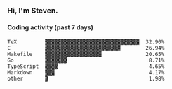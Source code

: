 ### Hi, I'm Steven.

#### Coding activity (past 7 days)
```
TeX         ▓▓▓▓▓▓▓▓▓▓▓▓▓▓▓▓▓▓▓▓▓▓▓▓▓▓▓▓▓▓  32.90%
C           ▓▓▓▓▓▓▓▓▓▓▓▓▓▓▓▓▓▓▓▓▓▓▓▓        26.94%
Makefile    ▓▓▓▓▓▓▓▓▓▓▓▓▓▓▓▓▓▓              20.65%
Go          ▓▓▓▓▓▓▓                          8.71%
TypeScript  ▓▓▓▓                             4.65%
Markdown    ▓▓▓                              4.17%
other       ▓                                1.98%
```
